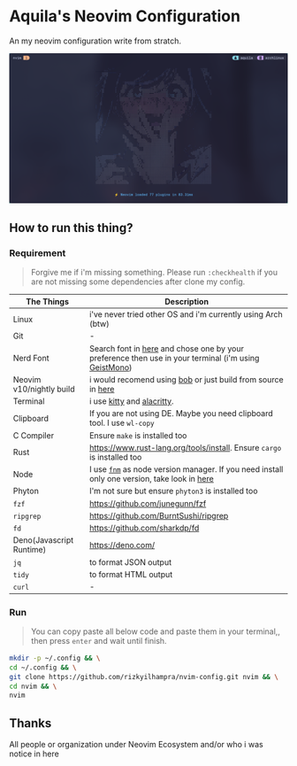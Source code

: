 # Aquila's Neovim Configuration
An my neovim configuration write from stratch. 

![screenshot](./src/2024-03-15-221218_hyprshot.png)
## How to run this thing?
### Requirement
> Forgive me if i'm missing something. Please run `:checkhealth` if you are not missing some dependencies after clone my config.

The Things|Description
---|---
Linux|i've never tried other OS and i'm currently using Arch (btw)
Git|-
Nerd Font|Search font in [here](https://nerdfonts.com) and chose one by your preference then use in your terminal (i'm using [GeistMono](https://github.com/ryanoasis/nerd-fonts/releases/download/v3.1.1/GeistMono.zip))
Neovim v10/nightly build|i would recomend using [bob](https://github.com/MordechaiHadad/bob) or just build from source in [here](https://github.com/neovim/neovim?tab=readme-ov-file#install-from-source)
Terminal|i use [kitty](https://sw.kovidgoyal.net/kitty/) and [alacritty](https://alacritty.org/).
Clipboard|If you are not using DE. Maybe you need clipboard tool. I  use `wl-copy`
C Compiler|Ensure `make` is installed too
Rust|https://www.rust-lang.org/tools/install. Ensure `cargo` is installed too
Node|I use [`fnm`](https://github.com/Schniz/fnm) as node version manager. If you need install only one version, take look in [here](https://github.com/nodesource/distributions?tab=readme-ov-file#installation-instructions)
Phyton|I'm not sure but ensure `phyton3` is installed too
`fzf`|https://github.com/junegunn/fzf
`ripgrep`|https://github.com/BurntSushi/ripgrep
`fd`|https://github.com/sharkdp/fd
Deno(Javascript Runtime)|https://deno.com/
`jq`|to format JSON output
`tidy`|to format HTML output
`curl`|-
### Run
> You can copy paste all below code and paste them in your terminal,, then press `enter` and wait until finish.

```bash
mkdir -p ~/.config && \
cd ~/.config && \
git clone https://github.com/rizkyilhampra/nvim-config.git nvim && \
cd nvim && \
nvim
```

## Thanks
All people or organization under Neovim Ecosystem and/or who i was notice in here